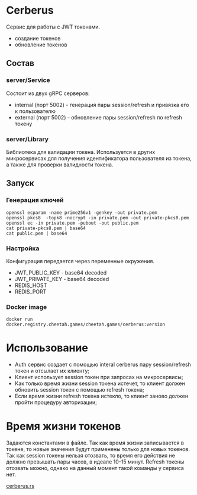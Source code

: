 # Cerberus
Сервис для работы с JWT токенами.
- создание токенов
- обновление токенов


## Состав

### server/Service
Состоит из двух gRPC серверов:
- internal (порт 5002) - генерация пары session/refresh и привязка его к пользователю 
- external (порт 5002) - обновление пары session/refresh по refresh токену

### server/Library
Библиотека для валидации токена. Используется в других микросервисах для получения идентификатора
пользователя из токена, а также для проверки валидности токена.




## Запуск
### Генерация ключей
```shell
openssl ecparam -name prime256v1 -genkey -out private.pem
openssl pkcs8  -topk8 -nocrypt -in private.pem -out private-pkcs8.pem 
openssl ec -in private.pem -pubout -out public.pem
cat private-pkcs8.pem | base64 
cat public.pem | base64
```

### Настройка
Конфигурация передается через переменные окружения.

- JWT_PUBLIC_KEY - base64 decoded 
- JWT_PRIVATE_KEY - base64 decoded
- REDIS_HOST
- REDIS_PORT

### Docker image
```
docker run docker.registry.cheetah.games/cheetah.games/cerberus:version
```

# Использование

- Auth сервис создает с помощью interal сerberus пару session/refresh токен и отсылает их клиенту;
- Клиент использует session токен при запросах на микросервисы;
- Как только время жизни session токена истечет, то клиент должен обновить session токен с помощью refresh токена;
- Если время жизни refresh токена истекло, то клиент заново должен пройти процедуру авторизации;

# Время жизни токенов

Задаются константами в файле. Так как время жизни записывается в токене, то новые значения будут
применены только для новых токенов.
Так как session токены нельзя отозвать, то время его действия не должно превышать пары часов, в идеале 10-15 минут.
Refresh токены отозвать можно, однако на данный момент такой команды у сервиса нет.

[cerberus.rs](server/Service/src/cerberus.rs)
